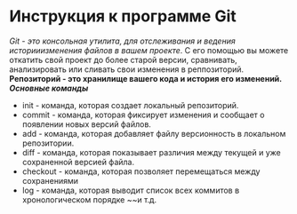 # Инструкция к программе Git
*Git - это консольная утилита, для отслеживания и ведения историиизменения файлов в вашем проекте*.
С его помощью вы можете откатить свой проект до более старой версии, сравнивать, анализировать или сливать свои изменения в реппозиторий.
__Репозиторий - это хранилище вашего кода и история его изменений.__
***Основные команды***
* init - команда, которая создает локальный репозиторий.
* commit - команда, которая фиксирует изменения и сообщает о появлении новых версий файлов.
* add - команда, которая добавляет файлу версионность в локальном репозитории.
* diff - команда, которая показывает различия между текущей и уже сохраненной версией файла.
* checkout - команда, которая позволяет перемещаться между сохранениями
* log - команда, которая выводит список всех коммитов в хронологическом порядке
~~и т.д.
